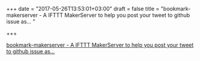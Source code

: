 +++
date = "2017-05-26T13:53:01+03:00"
draft = false
title = "bookmark-makerserver - A IFTTT MakerServer to help you post your tweet to github issue as... "

+++

<p><a href="https://t.co/ltSgbxxWn0">bookmark-makerserver - A IFTTT MakerServer to help you post your tweet to github issue as... </a></p>
